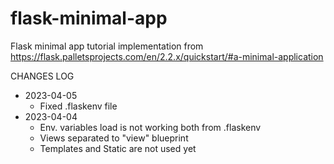# flask-minimal-app
Flask minimal app tutorial implementation from https://flask.palletsprojects.com/en/2.2.x/quickstart/#a-minimal-application

CHANGES LOG
- 2023-04-05
    - Fixed .flaskenv file
- 2023-04-04
    - Env. variables load is not working both from .flaskenv
    - Views separated to "view" blueprint
    - Templates and Static are not used yet
